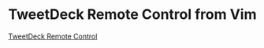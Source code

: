 # TweetDeck Remote Control from Vim
[TweetDeck Remote Control](https://github.com/x8xx/TweetDeckRemoteControl)
